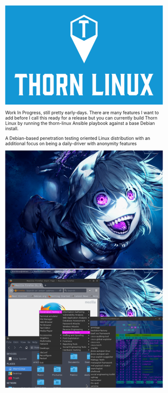 ![Alt text](logo.png?raw=true)

Work In Progress, still pretty early-days.  There are many features I want to add before I call this ready for a release but you can currently build Thorn Linux by running the thorn-linux Ansible playbook against a base Debian install. 

A Debian-based penetration testing oriented Linux distribution with an additional focus on being a daily-driver with anonymity features

![Alt text](screen1.png?raw=true)
![Alt text](screenshot.png?raw=true)
